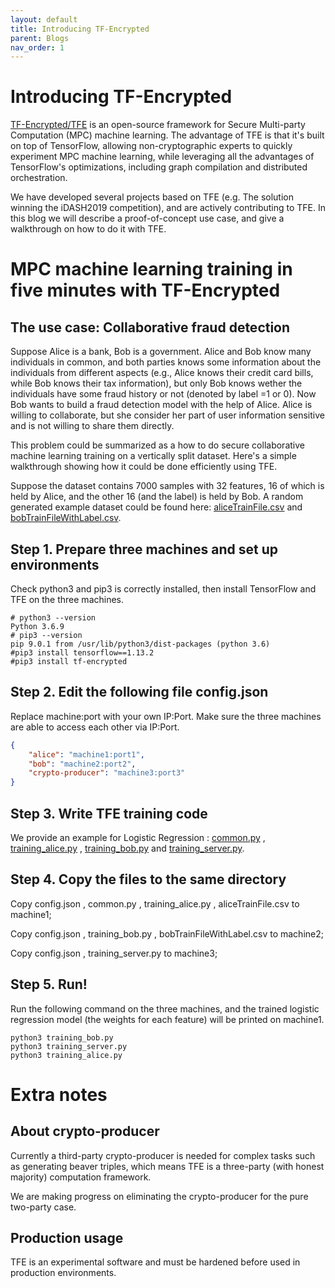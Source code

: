 ```yaml
---
layout: default
title: Introducing TF-Encrypted
parent: Blogs
nav_order: 1
---
```


# Introducing TF-Encrypted

[TF-Encrypted/TFE](https://tf-encrypted.io/) is an open-source framework for Secure Multi-party Computation (MPC) machine learning. The advantage of TFE is that it's built on top of TensorFlow, allowing non-cryptographic experts to quickly experiment MPC machine learning, while leveraging all the advantages of TensorFlow's optimizations, including graph compilation and distributed orchestration. 

We have developed several projects based on TFE (e.g. The solution winning the iDASH2019 competition), and are actively contributing to TFE. In this blog we will describe a proof-of-concept use case, and give a walkthrough on how to do it with TFE.

# MPC machine learning training in five minutes with TF-Encrypted

## The use case: Collaborative fraud detection

Suppose Alice is a bank, Bob is a government. Alice and Bob know many individuals in common, and both parties knows some information about the individuals from different aspects (e.g., Alice knows their credit card bills, while Bob knows their tax information), but only Bob knows wether the individuals have some fraud history or not (denoted by label =1 or 0). Now Bob wants to build a fraud detection model with the help of Alice. Alice is willing to collaborate, but she consider her part of user information sensitive and is not willing to share them directly.

This problem could be summarized as a how to do secure collaborative machine learning training on a vertically split dataset. Here's a simple walkthrough showing how it could be done efficiently using TFE. 


Suppose the dataset contains 7000 samples with 32 features, 16 of which is held by Alice, and the other 16 (and the label) is held by Bob. A random generated example dataset could be found here: [aliceTrainFile.csv](https://raw.githubusercontent.com/Alibaba-Gemini-Lab/tf-encrypted/master/examples/logistic/aliceTrainFile.csv)  and [bobTrainFileWithLabel.csv](https://raw.githubusercontent.com/Alibaba-Gemini-Lab/tf-encrypted/master/examples/logistic/bobTrainFileWithLabel.csv). 


## Step 1. Prepare three machines and set up environments

Check python3 and pip3 is correctly installed, then install TensorFlow and TFE on the three machines.

```shell
# python3 --version
Python 3.6.9
# pip3 --version
pip 9.0.1 from /usr/lib/python3/dist-packages (python 3.6)
#pip3 install tensorflow==1.13.2
#pip3 install tf-encrypted
```


## Step 2. Edit the following file config.json

Replace machine:port with your own IP:Port. Make sure the three machines are able to access each other via IP:Port.

```json
{
    "alice": "machine1:port1",
    "bob": "machine2:port2",
    "crypto-producer": "machine3:port3"
}
```

## Step 3. Write TFE training code
We provide an example for Logistic Regression :  [common.py](https://raw.githubusercontent.com/Alibaba-Gemini-Lab/tf-encrypted/master/examples/logistic/common.py) , [training_alice.py](https://raw.githubusercontent.com/Alibaba-Gemini-Lab/tf-encrypted/master/examples/logistic/training_alice.py) , [training_bob.py](https://raw.githubusercontent.com/Alibaba-Gemini-Lab/tf-encrypted/master/examples/logistic/training_bob.py)  and [training_server.py](https://raw.githubusercontent.com/Alibaba-Gemini-Lab/tf-encrypted/master/examples/logistic/training_server.py). 

## Step 4. Copy the files to the same directory

Copy config.json , common.py , training_alice.py , aliceTrainFile.csv to  machine1; 

Copy config.json ,  training_bob.py , bobTrainFileWithLabel.csv to machine2;

Copy config.json ,  training_server.py to machine3;

## Step 5. Run!

Run the following command on the three machines, and the trained logistic regression model (the weights for each feature) will be printed on machine1. 
```shell
python3 training_bob.py
python3 training_server.py
python3 training_alice.py
```

# Extra notes

## About crypto-producer
Currently a third-party crypto-producer is needed for complex tasks such as generating beaver triples, which means TFE is a three-party (with honest majority) computation framework. 

We are making progress on eliminating the crypto-producer for the pure two-party case.

## Production usage
TFE is an experimental software and must be hardened before used in production environments.  
